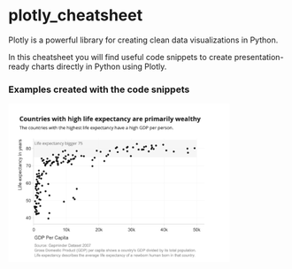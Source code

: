 # plotly_cheatsheet
Plotly is a powerful library for creating clean data visualizations in Python.
 
In this cheatsheet you will find useful code snippets to create presentation-ready charts directly in Python using Plotly.

### Examples created with the code snippets

<img width="400" src="plots/Scatter-LifeExpectancy-GDPPerCap.png"></img>